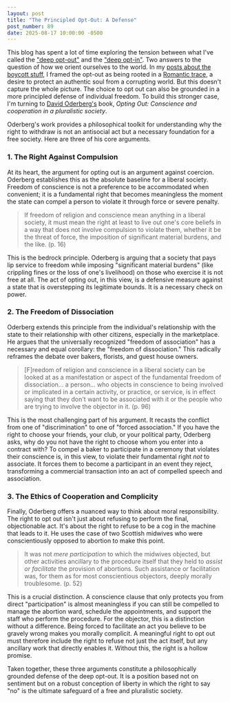 ```yaml
---
layout: post
title: "The Principled Opt-Out: A Defense"
post_number: 89
date: 2025-08-17 10:00:00 -0500
---
```


This blog has spent a lot of time exploring the tension between what I've called the ["deep opt-out"](/post-63) and the ["deep opt-in"](/post-63). Two answers to the question of how we orient ourselves to the world. In my [posts about the boycott stuff](/post-73), I framed the opt-out as being rooted in a [Romantic trace](/post-21), a desire to protect an authentic soul from a corrupting world. But this doesn't capture the whole picture. The choice to opt out can also be grounded in a more principled defense of individual freedom. To build this stronger case, I'm turning to [David Oderberg's](https://en.wikipedia.org/wiki/David_S._Oderberg) book, *Opting Out: Conscience and cooperation in a pluralistic society*.

Oderberg's work provides a philosophical toolkit for understanding why the right to withdraw is not an antisocial act but a necessary foundation for a free society. Here are three of his core arguments.

### 1. The Right Against Compulsion

At its heart, the argument for opting out is an argument against coercion. Oderberg establishes this as the absolute baseline for a liberal society. Freedom of conscience is not a preference to be accommodated when convenient; it is a fundamental right that becomes meaningless the moment the state can compel a person to violate it through force or severe penalty.

> If freedom of religion and conscience mean anything in a liberal society, it must mean the right at least to live out one's core beliefs in a way that does not involve compulsion to violate them, whether it be the threat of force, the imposition of significant material burdens, and the like. (p. 16)

This is the bedrock principle. Oderberg is arguing that a society that pays lip service to freedom while imposing "significant material burdens" (like crippling fines or the loss of one's livelihood) on those who exercise it is not free at all. The act of opting out, in this view, is a defensive measure against a state that is overstepping its legitimate bounds. It is a necessary check on power.

### 2. The Freedom of Dissociation

Oderberg extends this principle from the individual's relationship with the state to their relationship with other citizens, especially in the marketplace. He argues that the universally recognized "freedom of association" has a necessary and equal corollary: the "freedom of dissociation." This radically reframes the debate over bakers, florists, and guest house owners.

> [F]reedom of religion and conscience in a liberal society can be looked at as a manifestation or aspect of the fundamental freedom of dissociation... a person... who objects in conscience to being involved or implicated in a certain activity, or practice, or service, is in effect saying that they don't want to be associated with it or the people who are trying to involve the objector in it. (p. 96)

This is the most challenging part of his argument. It recasts the conflict from one of "discrimination" to one of "forced association." If you have the right to choose your friends, your club, or your political party, Oderberg asks, why do you not have the right to choose whom you enter into a contract with? To compel a baker to participate in a ceremony that violates their conscience is, in this view, to violate their fundamental right *not* to associate. It forces them to become a participant in an event they reject, transforming a commercial transaction into an act of compelled speech and association.

### 3. The Ethics of Cooperation and Complicity

Finally, Oderberg offers a nuanced way to think about moral responsibility. The right to opt out isn't just about refusing to perform the final, objectionable act. It's about the right to refuse to be a cog in the machine that leads to it. He uses the case of two Scottish midwives who were conscientiously opposed to abortion to make this point.

> It was not *mere participation* to which the midwives objected, but other activities ancillary to the procedure itself that they held to *assist or facilitate* the provision of abortions. Such assistance or facilitation was, for them as for most conscientious objectors, deeply morally troublesome. (p. 52)

This is a crucial distinction. A conscience clause that only protects you from direct "participation" is almost meaningless if you can still be compelled to manage the abortion ward, schedule the appointments, and support the staff who perform the procedure. For the objector, this is a distinction without a difference. Being forced to facilitate an act you believe to be gravely wrong makes you morally complicit. A meaningful right to opt out must therefore include the right to refuse not just the act itself, but any ancillary work that directly enables it. Without this, the right is a hollow promise.

Taken together, these three arguments constitute a philosophically grounded defense of the deep opt-out. It is a position based not on sentiment but on a robust conception of liberty in which the right to say "no" is the ultimate safeguard of a free and pluralistic society.